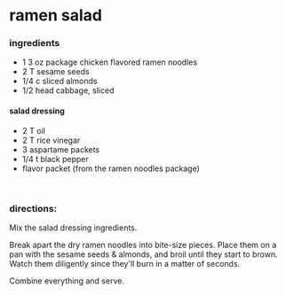 # ramen salad

### ingredients
- 1 3 oz package chicken flavored ramen noodles
- 2 T sesame seeds
- 1/4 c sliced almonds
- 1/2 head cabbage, sliced

#### salad dressing
- 2 T oil
- 2 T rice vinegar
- 3 aspartame packets
- 1/4 t black pepper
- flavor packet (from the ramen noodles package)


<br>

### directions:

Mix the salad dressing ingredients.

Break apart the dry ramen noodles into bite-size pieces. Place them on a pan with the sesame seeds & almonds, and broil until they start to brown. Watch them diligently since they'll burn in a matter of seconds.

Combine everything and serve.
